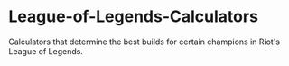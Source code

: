 # League-of-Legends-Calculators
Calculators that determine the best builds for certain champions in Riot's League of Legends.
